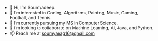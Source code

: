 - 👋 Hi, I’m Soumyadeep.
- 👀 I’m interested in Coding, Algorithms, Painting, Music, Gaming, Football, and Tennis.
- 🌱 I’m currently pursuing my MS in Computer Science.
- 💞️ I’m looking to collaborate on Machine Learning, AI, Java, and Python.
- 📫 Reach me at soumyanag16@gmail.com

<!---
sou163/sou163 is a ✨ special ✨ repository because its `README.md` (this file) appears on your GitHub profile.
You can click the Preview link to take a look at your changes.
--->
